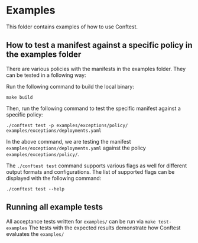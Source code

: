 # Examples

This folder contains examples of how to use Conftest.

## How to test a manifest against a specific policy in the examples folder

There are various policies with the manifests in the examples folder. They can be tested in a following way:

Run the following command to build the local binary:
```console
make build
```

Then, run the following command to test the specific manifest against a specific policy:
```console
./conftest test -p examples/exceptions/policy/ examples/exceptions/deployments.yaml
```

In the above command, we are testing the manifest `examples/exceptions/deployments.yaml` against the policy `examples/exceptions/policy/`.

The `./conftest test` command supports various flags as well for different output formats and configurations. The list of
supported flags can be displayed with the following command:

```console
./conftest test --help
```

## Running all example tests

All acceptance tests written for `examples/` can be run via `make test-examples`
The tests with the expected results demonstrate how Conftest evaluates the `examples/`
